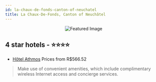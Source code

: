 ```yaml
---
id: la-chaux-de-fonds-canton-of-neuchatel
title: La Chaux-De-Fonds, Canton of Neuchâtel
---
```


<center><img src="https://i.travelapi.com/hotels/1000000/990000/983900/983810/5fd5684e_b.jpg" alt="Featured Image" /></center>


##  4 star hotels - ⭐️⭐️⭐️⭐️

-    [Hôtel Athmos](https://us.hurb.com/hotels/la-chaux-de-fonds/hotel-athmos-JNP-JP268173?cmp=18055) Prices from R$566.52
   > Make use of convenient amenities, which include complimentary wireless Internet access and concierge services.
